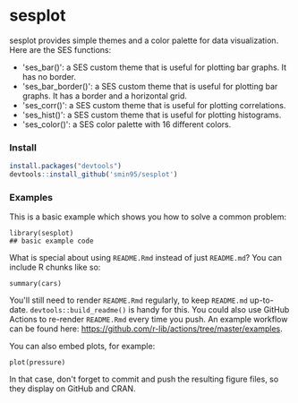 # sesplot

sesplot provides simple themes and a color palette for data visualization. Here are the SES functions:

* 'ses_bar()': a SES custom theme that is useful for plotting bar graphs. It has no border.
* 'ses_bar_border()': a SES custom theme that is useful for plotting bar graphs. It has a border and a horizontal grid.
* 'ses_corr()': a SES custom theme that is useful for plotting correlations.
* 'ses_hist()': a SES custom theme that is useful for plotting histograms. 
* 'ses_color()': a SES color palette with 16 different colors.

### Install
``` r
install.packages("devtools")
devtools::install_github('smin95/sesplot')
```

### Examples

This is a basic example which shows you how to solve a common problem:

```{r example}
library(sesplot)
## basic example code
```

What is special about using `README.Rmd` instead of just `README.md`? You can include R chunks like so:

```{r cars}
summary(cars)
```

You'll still need to render `README.Rmd` regularly, to keep `README.md` up-to-date. `devtools::build_readme()` is handy for this. You could also use GitHub Actions to re-render `README.Rmd` every time you push. An example workflow can be found here: <https://github.com/r-lib/actions/tree/master/examples>.

You can also embed plots, for example:

```{r pressure, echo = FALSE}
plot(pressure)
```

In that case, don't forget to commit and push the resulting figure files, so they display on GitHub and CRAN.
